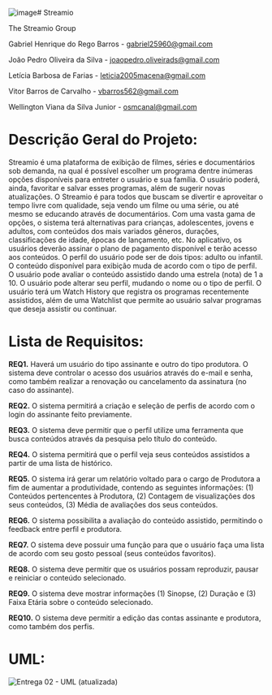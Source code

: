 ![image](https://github.com/user-attachments/assets/a81f2d9b-c723-43ef-83c9-9c764bfd52f2)# Streamio

The Streamio Group

Gabriel Henrique do Rego Barros - gabriel25960@gmail.com

João Pedro Oliveira da Silva - joaopedro.oliveirads@gmail.com

Letícia Barbosa de Farias - leticia2005macena@gmail.com

Vitor Barros de Carvalho - vbarros562@gmail.com

Wellington Viana da Silva Junior - osmcanal@gmail.com

# Descrição Geral do Projeto:
Streamio é uma plataforma de exibição de filmes, séries e documentários sob demanda, na qual é possível escolher um programa dentre inúmeras opções disponíveis para entreter o usuário e sua família. O usuário poderá, ainda, favoritar e salvar esses programas, além de sugerir novas atualizações.
O Streamio é para todos que buscam se divertir e aproveitar o tempo livre com qualidade, seja vendo um filme ou uma série, ou até mesmo se educando através de documentários. Com uma vasta gama de opções, o sistema terá alternativas para crianças, adolescentes, jovens e adultos, com conteúdos dos mais variados gêneros, durações, classificações de idade, épocas de lançamento, etc. 
No aplicativo, os usuários deverão assinar o plano de pagamento disponível e terão acesso aos conteúdos. O perfil do usuário pode ser de dois tipos: adulto ou infantil. O conteúdo disponível para exibição muda de acordo com o tipo de perfil. O usuário pode avaliar o conteúdo assistido dando uma estrela (nota) de 1 a 10. O usuário pode alterar seu perfil, mudando o nome ou o tipo de perfil. O usuário terá um Watch History que registra os programas recentemente assistidos, além de uma Watchlist que permite ao usuário salvar programas que deseja assistir ou continuar.

# Lista de Requisitos: 
**REQ1.** Haverá um usuário do tipo assinante e outro do tipo produtora. O sistema deve controlar o acesso dos usuários através do e-mail e senha, como também realizar a renovação ou cancelamento da assinatura (no caso do assinante).

**REQ2.** O sistema permitirá a criação e seleção de perfis de acordo com o login do assinante feito previamente.

**REQ3.** O sistema deve permitir que o perfil utilize uma ferramenta que busca conteúdos através da pesquisa pelo título do conteúdo.

**REQ4.** O sistema permitirá que o perfil veja seus conteúdos assistidos a partir de uma lista de histórico.

**REQ5.** O sistema irá gerar um relatório voltado para o cargo de Produtora a fim de aumentar a produtividade, contendo as seguintes informações: (1) Conteúdos pertencentes à Produtora, (2) Contagem de visualizações dos seus conteúdos, (3) Média de avaliações dos seus conteúdos.

**REQ6.**  O sistema possibilita a avaliação do conteúdo assistido, permitindo o feedback entre perfil e produtora.

**REQ7.** O sistema deve possuir uma função para que o usuário faça uma lista de acordo com seu gosto pessoal (seus conteúdos favoritos).

**REQ8.** O sistema deve permitir que os usuários possam reproduzir, pausar e reiniciar o conteúdo selecionado.

**REQ9.** O sistema deve mostrar informações (1) Sinopse, (2) Duração e (3) Faixa Etária sobre o conteúdo selecionado.

**REQ10.** O sistema deve permitir a edição das contas assinante e produtora, como também dos perfis. 

# UML:

![Entrega 02 - UML (atualizada)](https://github.com/user-attachments/assets/11481eff-63c0-44f2-a072-82c115a169f3)


	



